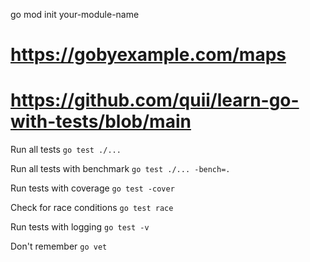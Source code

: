 go mod init your-module-name
# https://gobyexample.com/maps
# https://github.com/quii/learn-go-with-tests/blob/main

Run all tests
`go test ./...`

Run all tests with benchmark
`go test ./... -bench=.` 

Run tests with coverage
`go test -cover`

Check for race conditions
`go test race`

Run tests with logging
`go test -v`

Don't remember
`go vet` 